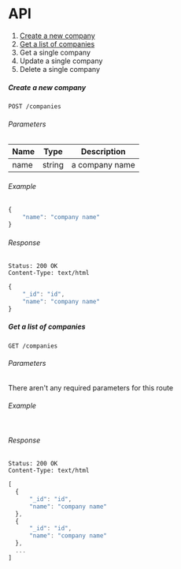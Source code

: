 
# API

1. [Create a new company](#create-a-new-company)
2. [Get a list of companies](#get-a-list-of-companies)
3. Get a single company
4. Update a single company
5. Delete a single company

##### Create a new company
```
POST /companies
```

###### Parameters
Name | Type | Description
---- | ---- | -----------
name | string | a company name 

###### Example
```javascript
{
	"name": "company name"
}
```

###### Response
```
Status: 200 OK
Content-Type: text/html
```
```javascript
{
	"_id": "id",
	"name": "company name"
}
```

##### Get a list of companies
```
GET /companies
```

###### Parameters
There aren't any required parameters for this route

###### Example
```javascript

```

###### Response
```
Status: 200 OK
Content-Type: text/html
```
```javascript
[
  {
      "_id": "id",
      "name": "company name"
  },
  {
      "_id": "id",
      "name": "company name"
  },
  ...
]
```

